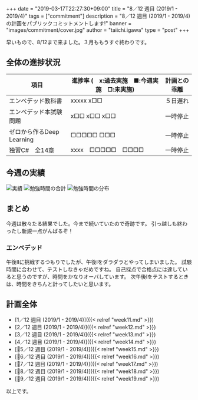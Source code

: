 +++
date = "2019-03-17T22:27:30+09:00"
title = "8／12 週目 (2019/1 - 2019/4)"
tags = ["commitment"]
description = "8／12 週目 (2019/1 - 2019/4)の計画をパブリックコミットメントします!"
banner = "images/commitment/cover.jpg"
author = "taiichi.igawa"
type = "post"
+++

早いもので、8/12まで来ました。３月ももうすぐ終わりです。

<!-- more -->

## 全体の進捗状況

| 項目                  | 進捗率 (　x:過去実施　■:今週実施　□:未実施) | 計画との乖離 |
|---------------------|----------------------------|--------|
| エンベデッド教科書           | xxxxx x□□                  | ５日遅れ   |
| エンベデッド本試験問題         | x□□ x□□ x□□                | 一時停止   |
| ゼロから作るDeep Learning | □□□□□ □□□                  | 一時停止   |
| 独習C\#　全14章          | xxxx　□□□□□　□□□□            | 一時停止   |

## 今週の実績
![実績](/images/commitment/week18/week18_done.JPG)
![勉強時間の合計](/images/commitment/week18/week18_circle.png)
![勉強時間の分布](/images/commitment/week18/week18_chart.png)

## まとめ
今週は散々たる結果でした。今まで続いていたので奇跡です。
引っ越しも終わったし新規一点がんばるぞ！

### エンベデッド
午後IIに挑戦するつもりでしたが、午後Iをダラダラとやってしまいました。
試験時間に合わせて、テストしなきゃだめですね。
自己採点で合格点には達していると思うのですが、時間をかなりオーバしています。
次午後Iをテストするときは、時間をきちんと計ってしたいと思います。

## 計画全体
* [1／12 週目 (2019/1 - 2019/4)]({{< relref "week11.md" >}})
* [2／12 週目 (2019/1 - 2019/4)]({{< relref "week12.md" >}})
* [3／12 週目 (2019/1 - 2019/4)]({{< relref "week13.md" >}})
* [4／12 週目 (2019/1 - 2019/4)]({{< relref "week14.md" >}})
* [5／12 週目 (2019/1 - 2019/4)]({{< relref "week15.md" >}})
* [6／12 週目 (2019/1 - 2019/4)]({{< relref "week16.md" >}})
* [7／12 週目 (2019/1 - 2019/4)]({{< relref "week17.md" >}})
* [8／12 週目 (2019/1 - 2019/4)]({{< relref "week18.md" >}})
* [9／12 週目 (2019/1 - 2019/4)]({{< relref "week19.md" >}})

以上です。
